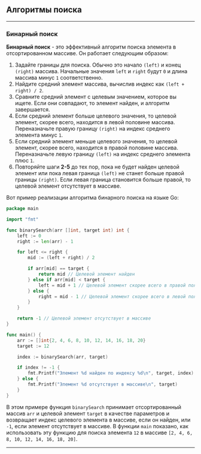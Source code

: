 ## Алгоритмы поиска

---

### Бинарный поиск

**Бинарный поиск** - это эффективный алгоритм поиска элемента в отсортированном массиве. Он работает следующим образом:
1. Задайте границы для поиска. Обычно это начало `(left)` и конец `(right)` массива. Начальные значения `left` и `right` будут `0` и длина массива минус `1` соответственно.
2. Найдите средний элемент массива, вычислив индекс как `(left + right) / 2`.
3. Сравните средний элемент с целевым значением, которое вы ищете. Если они совпадают, то элемент найден, и алгоритм завершается.
4. Если средний элемент больше целевого значения, то целевой элемент, скорее всего, находится в левой половине массива. Переназначьте правую границу `(right)` на индекс среднего элемента минус `1`.
5. Если средний элемент меньше целевого значения, то целевой элемент, скорее всего, находится в правой половине массива. Переназначьте левую границу `(left)` на индекс среднего элемента плюс `1`.
6. Повторяйте шаги **2-5** до тех пор, пока не будет найден целевой элемент или пока левая граница `(left)` не станет больше правой границы `(right)`. Если левая граница становится больше правой, то целевой элемент отсутствует в массиве.

Вот пример реализации алгоритма бинарного поиска на языке Go:
```go
package main

import "fmt"

func binarySearch(arr []int, target int) int {
	left := 0
	right := len(arr) - 1

	for left <= right {
		mid := (left + right) / 2

		if arr[mid] == target {
			return mid // Целевой элемент найден
		} else if arr[mid] < target {
			left = mid + 1 // Целевой элемент скорее всего в правой половине массива
		} else {
			right = mid - 1 // Целевой элемент скорее всего в левой половине массива
		}
	}

	return -1 // Целевой элемент отсутствует в массиве
}

func main() {
	arr := []int{2, 4, 6, 8, 10, 12, 14, 16, 18, 20}
	target := 12

	index := binarySearch(arr, target)

	if index != -1 {
		fmt.Printf("Элемент %d найден по индексу %d\n", target, index)
	} else {
		fmt.Printf("Элемент %d отсутствует в массиве\n", target)
	}
}
```

В этом примере функция `binarySearch` принимает отсортированный массив `arr` и целевой элемент `target` в качестве параметров и возвращает индекс целевого элемента в массиве, если он найден, или `-1`, если элемент отсутствует в массиве. В функции `main` показано, как использовать эту функцию для поиска элемента `12` в массиве `[2, 4, 6, 8, 10, 12, 14, 16, 18, 20]`.

---